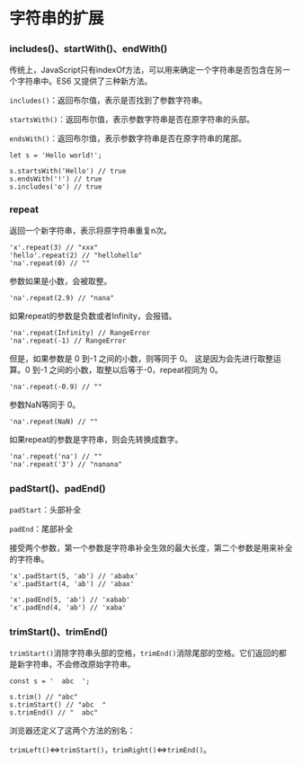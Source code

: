 # 字符串的扩展

### includes()、startWith()、endWith()

传统上，JavaScript只有indexOf方法，可以用来确定一个字符串是否包含在另一个字符串中。ES6 又提供了三种新方法。

`includes()`：返回布尔值，表示是否找到了参数字符串。

`startsWith()`：返回布尔值，表示参数字符串是否在原字符串的头部。

`endsWith()`：返回布尔值，表示参数字符串是否在原字符串的尾部。


```
let s = 'Hello world!';

s.startsWith('Hello') // true
s.endsWith('!') // true
s.includes('o') // true
```

### repeat

返回一个新字符串，表示将原字符串重复n次。

```
'x'.repeat(3) // "xxx"
'hello'.repeat(2) // "hellohello"
'na'.repeat(0) // ""
```

参数如果是小数，会被取整。
```
'na'.repeat(2.9) // "nana"
```
如果repeat的参数是负数或者Infinity，会报错。
```
'na'.repeat(Infinity) // RangeError
'na'.repeat(-1) // RangeError
```

但是，如果参数是 0 到-1 之间的小数，则等同于 0。
这是因为会先进行取整运算。0 到-1 之间的小数，取整以后等于-0，repeat视同为 0。
```
'na'.repeat(-0.9) // ""
```
参数NaN等同于 0。
```
'na'.repeat(NaN) // ""
```
如果repeat的参数是字符串，则会先转换成数字。
```
'na'.repeat('na') // ""
'na'.repeat('3') // "nanana"
```

### padStart()、padEnd()

`padStart`：头部补全

`padEnd`：尾部补全

接受两个参数，第一个参数是字符串补全生效的最大长度，第二个参数是用来补全的字符串。

```
'x'.padStart(5, 'ab') // 'ababx'
'x'.padStart(4, 'ab') // 'abax'

'x'.padEnd(5, 'ab') // 'xabab'
'x'.padEnd(4, 'ab') // 'xaba'
```

### trimStart()、trimEnd()

`trimStart()`消除字符串头部的空格，`trimEnd()`消除尾部的空格。它们返回的都是新字符串，不会修改原始字符串。

```
const s = '  abc  ';

s.trim() // "abc"
s.trimStart() // "abc  "
s.trimEnd() // "  abc"
```

浏览器还定义了这两个方法的别名：

`trimLeft()`<=>`trimStart()`，`trimRight()`<=>`trimEnd()`。
